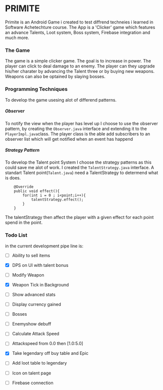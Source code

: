 # PRIMITE

Primite is an Android Game i created to test diffrend techneies i learned in Software Achetechture course. The App is a 'Clicker' game which features an advance Talents, Loot system, Boss system, Firebase integration and much more.

### The Game

The game is a simple clicker game. The goal is to increase in power. The player can click to deal damage to an enemy. The player can they upgrade his/her charater by advancing the Talent three or by buying new weapons. Weapons can also be optained by slaying bosses. 

### Programming Techniques

To develop the game usesing alot of differend patterns.

##### Observer

To notify the view when the player has level up I choose to use the observer pattern, by creating the `Observer.java` interface and extending it to the `PlayerImpl.java`class. The player class is the able add subscribers to an observer list which will get notified when an event has happend 

##### Strategy Pattern 

To develop the Talent point System I choose the strategy patterns as this could save me alot of work. I created the `TalentStrategy.java` interface. A standart Talent point(`Talent.java`) need a TalentStrategy to determend what is does. 

```
    @Override
    public void effect(){
        for(int i = 0 ; i<point;i++){
            talentStrategy.effect();
        }
    }
```
The talentStrategy then affect the player with a given effect for each point spend in the point. 

### Todo List

in the current development pipe line is:
- [ ] Ability to sell items
- [x] DPS on UI with talent bonus
- [ ] Modify Weapon
- [x] Weapon Tick in Background
- [ ] Show advanced stats
- [ ] Display currency gained
- [ ] Bosses
- [ ] Enemyshow debuff
- [ ] Calculate Attack Speed 
- [ ] Attackspeed from 0.0 then [1.0:5.0]
- [x] Take legendary off buy table and Epic
- [ ] Add loot table to legendary
- [ ] Icon on talent page
- [ ] Firebase connection



